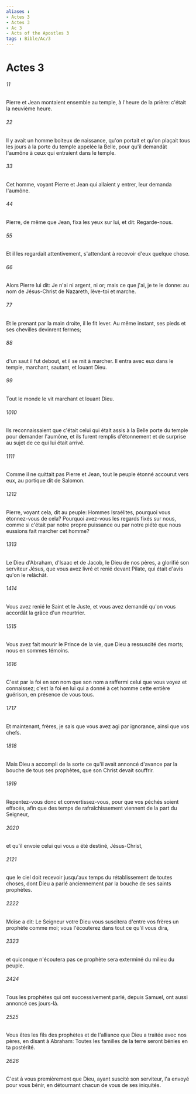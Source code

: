 ```yaml
---
aliases : 
- Actes 3
- Actes 3
- Ac 3
- Acts of the Apostles 3
tags : Bible/Ac/3
---
```


# Actes 3

###### 11
Pierre et Jean montaient ensemble au temple, à l'heure de la prière: c'était la neuvième heure.
###### 22
Il y avait un homme boiteux de naissance, qu'on portait et qu'on plaçait tous les jours à la porte du temple appelée la Belle, pour qu'il demandât l'aumône à ceux qui entraient dans le temple.
###### 33
Cet homme, voyant Pierre et Jean qui allaient y entrer, leur demanda l'aumône.
###### 44
Pierre, de même que Jean, fixa les yeux sur lui, et dit: Regarde-nous.
###### 55
Et il les regardait attentivement, s'attendant à recevoir d'eux quelque chose.
###### 66
Alors Pierre lui dit: Je n'ai ni argent, ni or; mais ce que j'ai, je te le donne: au nom de Jésus-Christ de Nazareth, lève-toi et marche.
###### 77
Et le prenant par la main droite, il le fit lever. Au même instant, ses pieds et ses chevilles devinrent fermes;
###### 88
d'un saut il fut debout, et il se mit à marcher. Il entra avec eux dans le temple, marchant, sautant, et louant Dieu.
###### 99
Tout le monde le vit marchant et louant Dieu.
###### 1010
Ils reconnaissaient que c'était celui qui était assis à la Belle porte du temple pour demander l'aumône, et ils furent remplis d'étonnement et de surprise au sujet de ce qui lui était arrivé.
###### 1111
Comme il ne quittait pas Pierre et Jean, tout le peuple étonné accourut vers eux, au portique dit de Salomon.
###### 1212
Pierre, voyant cela, dit au peuple: Hommes Israélites, pourquoi vous étonnez-vous de cela? Pourquoi avez-vous les regards fixés sur nous, comme si c'était par notre propre puissance ou par notre piété que nous eussions fait marcher cet homme?
###### 1313
Le Dieu d'Abraham, d'Isaac et de Jacob, le Dieu de nos pères, a glorifié son serviteur Jésus, que vous avez livré et renié devant Pilate, qui était d'avis qu'on le relâchât.
###### 1414
Vous avez renié le Saint et le Juste, et vous avez demandé qu'on vous accordât la grâce d'un meurtrier.
###### 1515
Vous avez fait mourir le Prince de la vie, que Dieu a ressuscité des morts; nous en sommes témoins.
###### 1616
C'est par la foi en son nom que son nom a raffermi celui que vous voyez et connaissez; c'est la foi en lui qui a donné à cet homme cette entière guérison, en présence de vous tous.
###### 1717
Et maintenant, frères, je sais que vous avez agi par ignorance, ainsi que vos chefs.
###### 1818
Mais Dieu a accompli de la sorte ce qu'il avait annoncé d'avance par la bouche de tous ses prophètes, que son Christ devait souffrir.
###### 1919
Repentez-vous donc et convertissez-vous, pour que vos péchés soient effacés, afin que des temps de rafraîchissement viennent de la part du Seigneur,
###### 2020
et qu'il envoie celui qui vous a été destiné, Jésus-Christ,
###### 2121
que le ciel doit recevoir jusqu'aux temps du rétablissement de toutes choses, dont Dieu a parlé anciennement par la bouche de ses saints prophètes.
###### 2222
Moïse a dit: Le Seigneur votre Dieu vous suscitera d'entre vos frères un prophète comme moi; vous l'écouterez dans tout ce qu'il vous dira,
###### 2323
et quiconque n'écoutera pas ce prophète sera exterminé du milieu du peuple.
###### 2424
Tous les prophètes qui ont successivement parlé, depuis Samuel, ont aussi annoncé ces jours-là.
###### 2525
Vous êtes les fils des prophètes et de l'alliance que Dieu a traitée avec nos pères, en disant à Abraham: Toutes les familles de la terre seront bénies en ta postérité.
###### 2626
C'est à vous premièrement que Dieu, ayant suscité son serviteur, l'a envoyé pour vous bénir, en détournant chacun de vous de ses iniquités.
